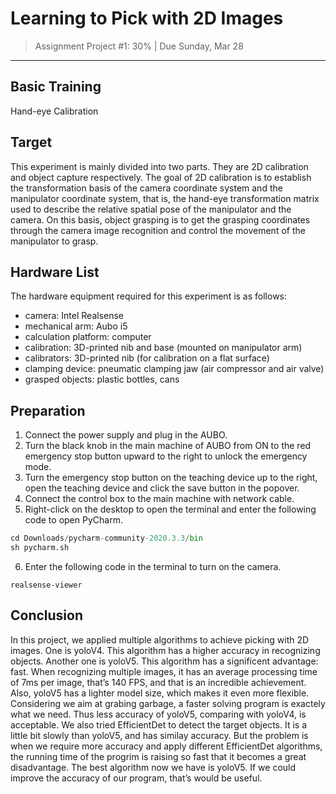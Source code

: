 # Learning to Pick with 2D Images
> Assignment Project #1: 30% | Due Sunday, Mar 28

------

## Basic Training
Hand-eye Calibration

## Target
This experiment is mainly divided into two parts. They are 2D calibration and object capture respectively. The goal of 2D calibration is to establish the transformation basis of the camera coordinate system and the manipulator coordinate system, that is, the hand-eye transformation matrix used to describe the relative spatial pose of the manipulator and the camera. On this basis, object grasping is to get the grasping coordinates through the camera image recognition and control the movement of the manipulator to grasp.

## Hardware List
The hardware equipment required for this experiment is as follows:
- camera: Intel Realsense
- mechanical arm: Aubo i5
- calculation platform: computer
- calibration: 3D-printed nib and base (mounted on manipulator arm)
- calibrators: 3D-printed nib (for calibration on a flat surface)
- clamping device:  pneumatic clamping jaw (air compressor and air valve)
- grasped objects:  plastic bottles, cans

## Preparation
1. Connect the power supply and plug in the AUBO.
2. Turn the black knob in the main machine of AUBO from ON to the red emergency stop button upward to the right to unlock the emergency mode.
3. Turn the emergency stop button on the teaching device up to the right, open the teaching device and click the save button in the popover.
4. Connect the control box to the main machine with network cable.
5. Right-click on the desktop to open the terminal and enter the following code to open PyCharm.
```python
cd Downloads/pycharm-community-2020.3.3/bin
sh pycharm.sh
```
6. Enter the following code in the terminal to turn on the camera.
```
realsense-viewer
```

## Conclusion
In this project, we applied multiple algorithms to achieve picking with 2D images. One is yoloV4. This algorithm has a higher accuracy in recognizing objects. Another one is yoloV5. This algorithm has a significent advantage: fast. When recognizing multiple images, it has an average processing time of 7ms per image, that’s 140 FPS, and that is an incredible achievement. Also, yoloV5 has a lighter model size, which makes it even more flexible. Considering we aim at grabing garbage, a faster solving program is exactely what we need. Thus less accuracy of yoloV5, comparing with yoloV4, is acceptable. We also tried EfficientDet to detect the target objects. It is a little bit slowly than yoloV5, and has similay accuracy. But the problem is when we require more accuracy and apply different EfficientDet algorithms, the running time of the progrim is raising so fast that it becomes a great disadvantage. The best algorithm now we have is yoloV5. If we could improve the accuracy of our program, that’s would be useful.
